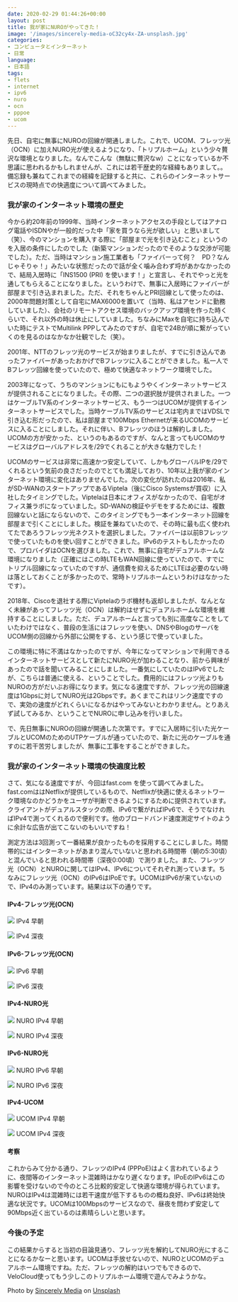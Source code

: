 ```yaml
---
date: 2020-02-29 01:44:26+00:00
layout: post
title: 我が家にNUROがやってきた！
image: '/images/sincerely-media-oC32cy4x-ZA-unsplash.jpg'
categories:
- コンピュータとインターネット
- 日常
language:
- 日本語
tags:
- flets
- internet
- ipv6
- nuro
- ocn
- pppoe
- ucom
---
```


先日、自宅に無事にNUROの回線が開通しました。これで、UCOM、フレッツ光（OCN）に加えNURO光が使えるようになり、「トリプルホーム」という少々贅沢な環境となりました。なんでこんな（無駄に贅沢なw）ことになっているか不思議に思われるかもしれませんが、これには若干歴史的な経緯もありまして。。備忘録も兼ねてこれまでの経緯を記録すると共に、これらのインターネットサービスの現時点での快適度について調べてみました。


### 我が家のインターネット環境の歴史


今から約20年前の1999年、当時インターネットアクセスの手段としてはアナログ電話やISDNやが一般的だった中「家を買うなら光が欲しい」と思いまして（笑）、今のマンションを購入する際に「部屋まで光を引き込むこと」というのを入居の条件にしたのでした（新築マンションだったのでそのような交渉が可能でした）。ただ、当時はマンション施工業者も「ファイバーって何？　PD？なんじゃそりゃ！」みたいな状態だったので話が全く噛み合わず埒があかなかったので、結局入居時に「INS1500 (PRI) を使います！」と宣言し、それでやっと光を通してもらえることになりました。というわけで、無事に入居時にファイバーが部屋まで引き込まれました。ただ、それをちゃんとPRI回線として使ったのは、2000年問題対策として自宅にMAX6000を置いて（当時、私はアセンドに勤務していました）、会社のリモートアクセス環境のバックアップ環境を作った時くらいで、それ以外の時は休止にしていました。ちなみにMaxを自宅に持ち込んでいた時にテストでMultilink PPPしてみたのですが、自宅で24Bが順に繋がっていくのを見るのはなかなか壮観でした（笑）。

2001年、NTTのフレッツ光のサービスが始まりましたが、すでに引き込んであったファイバーがあったおかげでBフレッツに入ることができました。私一人でBフレッツ回線を使っていたので、極めて快適なネットワーク環境でした。

2003年になって、うちのマンションにもにもようやくインターネットサービスが提供されることになりました。その際、二つの選択肢が提供されました。一つはケーブルTV系のインターネットサービス、もう一つはUCOMが提供するインターネットサービスでした。当時ケーブルTV系のサービスは宅内まではVDSLで引き込む形だったので、私は部屋まで100Mbps Ethernetが来るUCOMのサービスに入ることにしました。それに伴い、Bフレッツのほうは解約しました。UCOMの方が安かった、というのもあるのですが、なんと言ってもUCOMのサービスはグローバルアドレスを/29でくれることが大きな魅力でした！

UCOMのサービスは非常に高速かつ安定していて、しかもグローバルIPを/29でくれるという気前の良さだったのでとても満足しており、10年以上我が家のインターネット環境に変化はありませんでした。次の変化が訪れたのは2016年、私がSD-WANのスタートアップであるViptela（後にCisco Systemsが買収）に入社したタイミングでした。Viptelaは日本にオフィスがなかったので、自宅がオフィス兼ラボになっていました。SD-WANの検証やデモをするためには、複数回線ないと話にならないので、このタイミングでもう一本インターネット回線を部屋まで引くことにしました。検証を兼ねていたので、その時に最も広く使われてたであろうフレッツ光ネクストを選択しました。ファイバーは以前Bフレッツで使っていたものを使い回すことができました。IPv6のテストもしたかったので、プロバイダはOCNを選びました。これで、無事に自宅がデュアルホームな環境になりました（正確にはこの時LTEもWAN回線に使っていたので、すでにトリプル回線になっていたのですが、通信費を抑えるためにLTEは必要のない時は落としておくことが多かったので、常時トリプルホームというわけはなかったです）。

2018年、Ciscoを退社する際にViptelaのラボ機材も返却しましたが、なんとなく未練があってフレッツ光（OCN）は解約はせずにデュアルホームな環境を維持することにしました。ただ、デュアルホームと言っても別に高度なことをしていたわけではなく、普段の生活にはフレッツを使い、DNSやBlogのサーバをUCOM側の回線から外部に公開をする、という感じで使っていました。

この環境に特に不満はなかったのですが、今年になってマンションで利用できるインターネットサービスとして新たにNURO光が加わることなり、前から興味があったので話を聞いてみることにしました。一番気にしていたのはIPv6でしたが、こちらは普通に使える、ということでした。費用的にはフレッツ光よりもNUROの方がだいぶお得になります。気になる速度ですが、フレッツ光の回線速度は1Gbpsに対してNURO光は2Gbpsです。あくまでこれはリンク速度ですので、実効の速度がどれくらいになるかはやってみないとわかりません。とりあえず試してみるか、ということでNUROに申し込みを行いました。

で、先日無事にNUROの回線が開通した次第です。すでに入居時に引いた光ケーブルとUCOMのためのUTPケーブルが通っていたので、新たに光のケーブルを通すのに若干苦労しましたが、無事に工事をすることができました。


### 我が家のインターネット環境の快適度比較


さて、気になる速度ですが、今回はfast.com を使って調べてみました。fast.comははNetflixが提供しているもので、Netflixが快適に使えるネットワーク環境なのかどうかをユーザが判断できるようにするために提供されています。クライアントがデュアルスタックの際、IPv6で繋がればIPv6で、そうでなければIPv4で測ってくれるので便利です。他のブロードバンド速度測定サイトのように余計な広告が出てこないのもいいですね！

測定方法は3回測って一番結果が良かったものを採用することにしました。時間帯的にはインターネットがあまり混んでいないと思われる時間帯（朝の5:30頃）と混んでいると思われる時間帯（深夜0:00頃）で測りました。また、フレッツ光（OCN）とNUROに関してはIPv4、IPv6についてそれぞれ測っています。ちなみにフレッツ光（OCN）のIPv6はIPoEです。UCOMはIPv6が来ていないので、IPv4のみ測っています。結果は以下の通りです。


#### IPv4-フレッツ光(OCN)


![]({{site.baseurl}}/images/FLETS-v4-2020-02-29-at-5.25.16-150x150.jpg) IPv4 早朝

![]({{site.baseurl}}/images/FLETS-v4-2020-02-29-at-0.10.13-150x150.jpg) IPv4 深夜


#### IPv6-フレッツ光(OCN)


![]({{site.baseurl}}/images/FLETS-v6-2020-02-29-at-5.32.27-150x150.jpg) IPv6 早朝

![]({{site.baseurl}}/images/FLETS-v6-2020-02-29-at-0.16.55-150x150.jpg) IPv6 深夜


#### IPv4-NURO光


![]({{site.baseurl}}/images/NURO-v4-2020-02-29-at-5.28.20-150x150.jpg) NURO IPv4 早朝

![]({{site.baseurl}}/images/NURO-v4-2020-02-29-at-0.12.31-150x150.jpg) NURO IPv4 深夜


#### IPv6-NURO光


![]({{site.baseurl}}/images/NURO-v6-2020-02-29-at-5.34.09-150x150.jpg) NURO IPv6 早朝

![]({{site.baseurl}}/images/NURO-v6-2020-02-29-at-0.18.38-150x150.jpg) NURO IPv6 深夜


#### IPv4-UCOM


![]({{site.baseurl}}/images/UCOM-v4-2020-02-29-at-5.29.34-150x150.jpg) UCOM IPv4 早朝

![]({{site.baseurl}}/images/UCOM-v4-2020-02-29-at-0.15.00-150x150.jpg) UCOM IPv4 深夜


#### 考察


これからみて分かる通り、フレッツのIPv4 (PPPoE)はよく言われているように、夜間等のインターネット混雑時はかなり遅くなります。IPoEのIPv6はこの影響を受けないので今のところ比較的安定して快適な環境が得られています。NUROはIPv4は混雑時には若干速度が低下するものの概ね良好、IPv6は終始快適な状況です。UCOMは100Mbpsのサービスなので、昼夜を問わず安定して90Mbps近く出ているのは素晴らしいと思います。


### 今後の予定


この結果からすると当初の目論見通り、フレッツ光を解約してNURO光にすることになるかなーと思います。UCOMは手放せないので、NUROとUCOMのデュアルホーム環境ですね。ただ、フレッツの解約はいつでもできるので、VeloCloud使ってもう少しこのトリプルホーム環境で遊んでみようかな。

Photo by [Sincerely Media](https://unsplash.com/@sincerelymedia?utm_source=unsplash&utm_medium=referral&utm_content=creditCopyText) on [Unsplash](https://unsplash.com/s/photos/surfing?utm_source=unsplash&utm_medium=referral&utm_content=creditCopyText)
